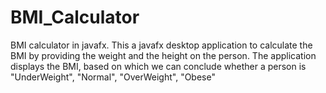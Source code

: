 # BMI_Calculator
BMI calculator in javafx.
This a javafx desktop application to calculate the BMI by providing the weight and the height on the person.
The application displays the BMI, based on which we can conclude whether a person is "UnderWeight", "Normal", "OverWeight", "Obese"
